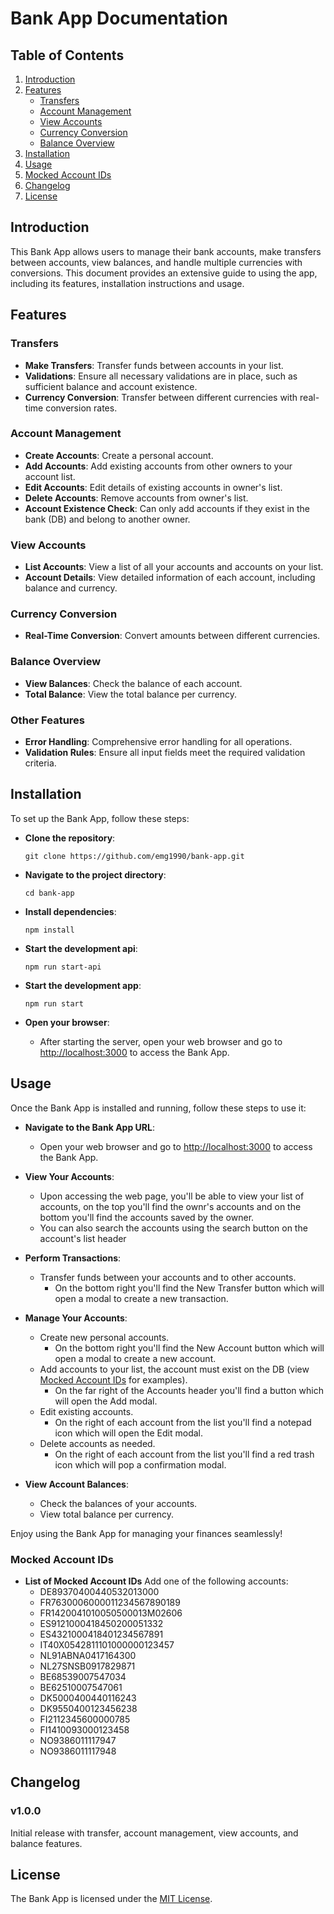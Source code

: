 # Bank App Documentation

## Table of Contents

1. [Introduction](#introduction)
2. [Features](#features)
   - [Transfers](#transfers)
   - [Account Management](#account-management)
   - [View Accounts](#view-accounts)
   - [Currency Conversion](#currency-conversion)
   - [Balance Overview](#balance-overview)
3. [Installation](#installation)
4. [Usage](#usage)
5. [Mocked Account IDs](#mocked-account-ids)
6. [Changelog](#changelog)
7. [License](#license)

## Introduction

This Bank App allows users to manage their bank accounts, make transfers between accounts, view balances, and handle multiple currencies with conversions. This document provides an extensive guide to using the app, including its features, installation instructions and usage.

## Features

### Transfers

- **Make Transfers**: Transfer funds between accounts in your list.
- **Validations**: Ensure all necessary validations are in place, such as sufficient balance and account existence.
- **Currency Conversion**: Transfer between different currencies with real-time conversion rates.

### Account Management

- **Create Accounts**: Create a personal account.
- **Add Accounts**: Add existing accounts from other owners to your account list.
- **Edit Accounts**: Edit details of existing accounts in owner's list.
- **Delete Accounts**: Remove accounts from owner's list.
- **Account Existence Check**: Can only add accounts if they exist in the bank (DB) and belong to another owner.

### View Accounts

- **List Accounts**: View a list of all your accounts and accounts on your list.
- **Account Details**: View detailed information of each account, including balance and currency.

### Currency Conversion

- **Real-Time Conversion**: Convert amounts between different currencies.

### Balance Overview

- **View Balances**: Check the balance of each account.
- **Total Balance**: View the total balance per currency.

### Other Features

- **Error Handling**: Comprehensive error handling for all operations.
- **Validation Rules**: Ensure all input fields meet the required validation criteria.

## Installation

  To set up the Bank App, follow these steps:

  - **Clone the repository**: 
      ```
      git clone https://github.com/emg1990/bank-app.git
      ```

  - **Navigate to the project directory**:
      ```
      cd bank-app
      ```

  - **Install dependencies**:
      ```
      npm install
      ```

  - **Start the development api**:
      ```
      npm run start-api
      ```

  - **Start the development app**:
      ```
      npm run start
      ```

  - **Open your browser**:
      - After starting the server, open your web browser and go to [http://localhost:3000](http://localhost:3000) to access the Bank App.

## Usage

  Once the Bank App is installed and running, follow these steps to use it:

  - **Navigate to the Bank App URL**: 
      - Open your web browser and go to [http://localhost:3000](http://localhost:3000) to access the Bank App.

  - **View Your Accounts**:
      - Upon accessing the web page, you'll be able to view your list of accounts, on the top you'll find the ownr's accounts and on the bottom you'll find the accounts saved by the owner.
      - You can also search the accounts using the search button on the account's list header

  - **Perform Transactions**:
      - Transfer funds between your accounts and to other accounts.
        - On the bottom right you'll find the New Transfer button which will open a modal to create a new transaction.

  - **Manage Your Accounts**:
      - Create new personal accounts.
        - On the bottom right you'll find the New Account button which will open a modal to create a new account.
      - Add accounts to your list, the account must exist on the DB (view [Mocked Account IDs](#mocked-account-ids) for examples).
        - On the far right of the Accounts header you'll find a button which will open the Add modal.
      - Edit existing accounts.
        - On the right of each account from the list you'll find a notepad icon which will open the Edit modal.
      - Delete accounts as needed.
        - On the right of each account from the list you'll find a red trash icon which will pop a confirmation modal.

  - **View Account Balances**:
      - Check the balances of your accounts.
      - View total balance per currency.

  Enjoy using the Bank App for managing your finances seamlessly!

### Mocked Account IDs
- **List of Mocked Account IDs** Add one of the following accounts:
    - DE89370400440532013000
    - FR7630006000011234567890189
    - FR1420041010050500013M02606
    - ES9121000418450200051332
    - ES4321000418401234567891
    - IT40X0542811101000000123457
    - NL91ABNA0417164300
    - NL27SNSB0917829871
    - BE68539007547034
    - BE62510007547061
    - DK5000400440116243
    - DK9550400123456238
    - FI2112345600000785
    - FI1410093000123458
    - NO9386011117947
    - NO9386011117948

## Changelog

### v1.0.0
Initial release with transfer, account management, view accounts, and balance features.

## License

The Bank App is licensed under the [MIT License](LICENSE).
